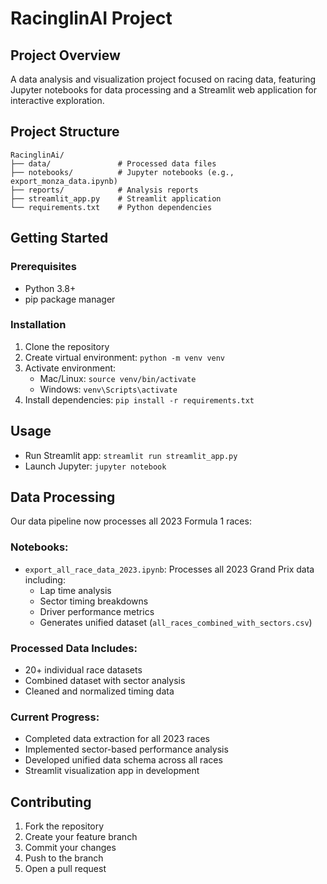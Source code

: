 # RacinglinAI Project

## Project Overview
A data analysis and visualization project focused on racing data, featuring Jupyter notebooks for data processing and a Streamlit web application for interactive exploration.

## Project Structure
```
RacinglinAi/
├── data/               # Processed data files
├── notebooks/          # Jupyter notebooks (e.g., export_monza_data.ipynb)
├── reports/            # Analysis reports
├── streamlit_app.py    # Streamlit application
└── requirements.txt    # Python dependencies
```

## Getting Started

### Prerequisites
- Python 3.8+
- pip package manager

### Installation
1. Clone the repository
2. Create virtual environment: `python -m venv venv`
3. Activate environment:
   - Mac/Linux: `source venv/bin/activate`
   - Windows: `venv\Scripts\activate`
4. Install dependencies: `pip install -r requirements.txt`

## Usage
- Run Streamlit app: `streamlit run streamlit_app.py`
- Launch Jupyter: `jupyter notebook`

## Data Processing
Our data pipeline now processes all 2023 Formula 1 races:

### Notebooks:
- `export_all_race_data_2023.ipynb`: Processes all 2023 Grand Prix data including:
  - Lap time analysis
  - Sector timing breakdowns
  - Driver performance metrics
  - Generates unified dataset (`all_races_combined_with_sectors.csv`)

### Processed Data Includes:
- 20+ individual race datasets
- Combined dataset with sector analysis
- Cleaned and normalized timing data

### Current Progress:
- Completed data extraction for all 2023 races
- Implemented sector-based performance analysis
- Developed unified data schema across all races
- Streamlit visualization app in development

## Contributing
1. Fork the repository
2. Create your feature branch
3. Commit your changes
4. Push to the branch
5. Open a pull request

